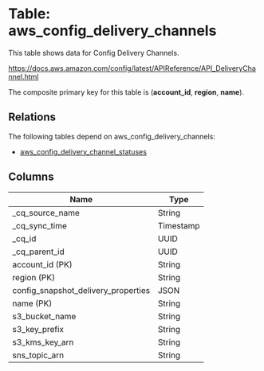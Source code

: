 # Table: aws_config_delivery_channels

This table shows data for Config Delivery Channels.

https://docs.aws.amazon.com/config/latest/APIReference/API_DeliveryChannel.html

The composite primary key for this table is (**account_id**, **region**, **name**).

## Relations

The following tables depend on aws_config_delivery_channels:
  - [aws_config_delivery_channel_statuses](aws_config_delivery_channel_statuses)

## Columns

| Name          | Type          |
| ------------- | ------------- |
|_cq_source_name|String|
|_cq_sync_time|Timestamp|
|_cq_id|UUID|
|_cq_parent_id|UUID|
|account_id (PK)|String|
|region (PK)|String|
|config_snapshot_delivery_properties|JSON|
|name (PK)|String|
|s3_bucket_name|String|
|s3_key_prefix|String|
|s3_kms_key_arn|String|
|sns_topic_arn|String|